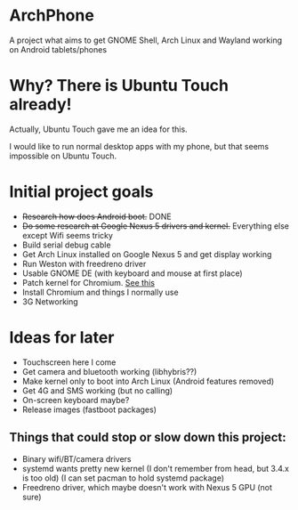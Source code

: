 # ArchPhone
A project what aims to get GNOME Shell, Arch Linux and Wayland working on Android tablets/phones

# Why? There is Ubuntu Touch already!
Actually, Ubuntu Touch gave me an idea for this.

I would like to run normal desktop apps with my phone, but that seems impossible on Ubuntu Touch.

# Initial project goals
- ~~Research how does Android boot.~~ DONE
- ~~Do some research at Google Nexus 5 drivers and kernel.~~ Everything else except Wifi seems tricky
- Build serial debug cable
- Get Arch Linux installed on Google Nexus 5 and get display working
- Run Weston with freedreno driver
- Usable GNOME DE (with keyboard and mouse at first place)
- Patch kernel for Chromium. [See this](http://www.phoronix.com/scan.php?page=news_item&px=Google-Chrome-TSYNC-Kernel)
- Install Chromium and things I normally use
- 3G Networking

# Ideas for later
- Touchscreen here I come
- Get camera and bluetooth working (libhybris??)
- Make kernel only to boot into Arch Linux (Android features removed)
- Get 4G and SMS working (but no calling)
- On-screen keyboard maybe?
- Release images (fastboot packages)

## Things that could stop or slow down this project:
- Binary wifi/BT/camera drivers
- systemd wants pretty new kernel (I don't remember from head, but 3.4.x is too old) (I can set pacman to hold systemd package)
- Freedreno driver, which maybe doesn't work with Nexus 5 GPU (not sure)

